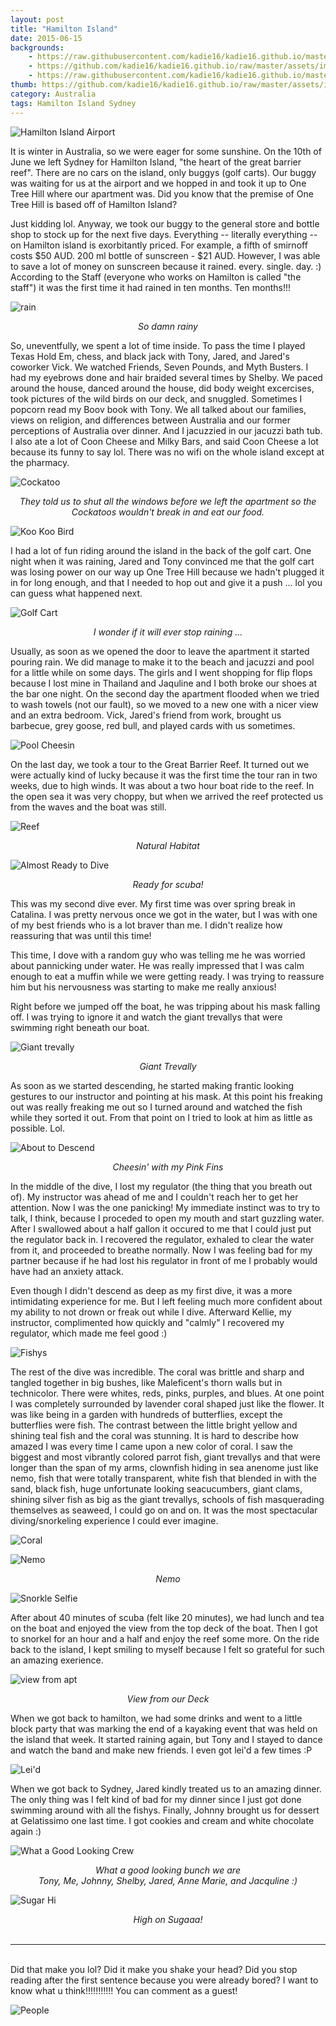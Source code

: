 ```yaml
---
layout: post
title: "Hamilton Island"
date: 2015-06-15
backgrounds:
    - https://raw.githubusercontent.com/kadie16/kadie16.github.io/master/assets/images/hammy-island/hammy.JPG
    - https://github.com/kadie16/kadie16.github.io/raw/master/assets/images/posts/hammy-island/reef.JPG
    - https://raw.githubusercontent.com/kadie16/kadie16.github.io/master/assets/images/posts/hammy-island/coral2.jpg
thumb: https://github.com/kadie16/kadie16.github.io/raw/master/assets/images/posts/hammy-island/cloudyBeach.JPG
category: Australia 
tags: Hamilton Island Sydney  
---
```



![Hamilton Island Airport](https://github.com/kadie16/kadie16.github.io/raw/master/assets/images/posts/hammy-island/hammyIsland.jpg)


It is winter in Australia, so we were eager for some sunshine. On the 10th of June we left Sydney for Hamilton Island, "the heart of the great barrier reef". There are no cars on the island, only buggys (golf carts). Our buggy was waiting for us at the airport and we hopped in and took it up to One Tree Hill where our apartment was. Did you know that the premise of One Tree Hill is based off of Hamilton Island? 

Just kidding lol. Anyway, we took our buggy to the general store and bottle shop to stock up for the next five days. Everything -- literally everything -- on Hamilton island is exorbitantly priced. For example, a fifth of smirnoff costs $50 AUD. 200 ml bottle of sunscreen - $21 AUD. However, I was able to save a lot of money on sunscreen because it rained. every. single. day. :) According to the Staff (everyone who works on Hamilton is called "the staff") it was the first time it had rained in ten months. Ten months!!!

![rain](https://github.com/kadie16/kadie16.github.io/raw/master/assets/images/posts/hammy-island/rain.JPG) _<center>So damn rainy </center>_

So, uneventfully, we spent a lot of time inside. To pass the time I played Texas Hold Em, chess, and black jack with Tony, Jared, and Jared's coworker Vick. We watched Friends, Seven Pounds, and Myth Busters. I had my eyebrows done and hair braided several times by Shelby. We paced around the house, danced around the house, did body weight excercises, took pictures of the wild birds on our deck, and snuggled. Sometimes I popcorn read my Boov book with Tony. We all talked about our families, views on religion, and differences between Australia and our former perceptions of Australia over dinner. And I jacuzzied in our jacuzzi bath tub. I also ate a lot of Coon Cheese and Milky Bars, and said Coon Cheese a lot because its funny to say lol. There was no wifi on the whole island except at the pharmacy. 

![Cockatoo](https://github.com/kadie16/kadie16.github.io/raw/master/assets/images/posts/hammy-island/cockatoo.JPG) <br> _<center>They told us to shut all the windows before we left the apartment so the Cockatoos wouldn't break in and eat our food. </center>_

![Koo Koo Bird](https://github.com/kadie16/kadie16.github.io/raw/master/assets/images/posts/hammy-island/coocoo.JPG) 

I had a lot of fun riding around the island in the back of the golf cart. One night when it was raining, Jared and Tony convinced me that the golf cart was losing power on our way up One Tree Hill because we hadn't plugged it in for long enough, and that I needed to hop out and give it a push ... lol you can guess what happened next. 

![Golf Cart](https://raw.githubusercontent.com/kadie16/kadie16.github.io/master/assets/images/posts/hammy-island/cart.jpg) _<center> I wonder if it will ever stop raining ...  </center>_

Usually, as soon as we opened the door to leave the apartment it started pouring rain. We did manage to make it to the beach and jacuzzi and pool for a little while on some days. The girls and I went shopping for flip flops because I lost mine in Thailand and Jaquline and I both broke our shoes at the bar one night. On the second day the apartment flooded when we tried to wash towels (not our fault), so we moved to a new one with a nicer view and an extra bedroom. Vick, Jared's friend from work, brought us barbecue, grey goose, red bull, and played cards with us sometimes. 

![Pool Cheesin](https://github.com/kadie16/kadie16.github.io/raw/master/assets/images/posts/hammy-island/poolCheesin.JPG)

On the last day, we took a tour to the Great Barrier Reef. It turned out we were actually kind of lucky because it was the first time the tour ran in two weeks, due to high winds. It was about a two hour boat ride to the reef. In the open sea it was very choppy, but when we arrived the reef protected us from the waves and the boat was still. 

![Reef](https://github.com/kadie16/kadie16.github.io/raw/master/assets/images/posts/hammy-island/boatChillin.JPG)<br> _<center>Natural Habitat</center>_

![Almost Ready to Dive](https://github.com/kadie16/kadie16.github.io/raw/master/assets/images/posts/hammy-island/scubaReady.jpg) _<center>Ready for scuba!</center>_

This was my second dive ever. My first time was over spring break in Catalina. I was pretty nervous once we got in the water, but I was with one of my best friends who is a lot braver than me. I didn't realize how reassuring that was until this time! 

This time, I dove with a random guy who was telling me he was worried about pannicking under water. He was really impressed that I was calm enough to eat a muffin while we were getting ready. I was trying to reassure him but his nervousness was starting to make me really anxious!

Right before we jumped off the boat, he was tripping about his mask falling off. I was trying to ignore it and watch the giant trevallys that were swimming right beneath our boat. 

![Giant trevally](http://www.moc.noaa.gov/hi/visitor/LAS/photos-a/Pic%203.jpg) _<center>Giant Trevally</center>_

As soon as we started descending, he started making frantic looking gestures to our instructor and pointing at his mask. At this point his freaking out was really freaking me out so I turned around and watched the fish while they sorted it out. From that point on I tried to look at him as little as possible. Lol. 

![About to Descend](https://github.com/kadie16/kadie16.github.io/raw/master/assets/images/posts/hammy-island/pinkFins.jpg) _<center>Cheesin' with my Pink Fins</center>_

In the middle of the dive, I lost my regulator (the thing that you breath out of). My instructor was ahead of me and I couldn't reach her to get her attention. Now I was the one panicking! My immediate instinct was to try to talk, I think, because I proceded to open my mouth and start guzzling water. After I swallowed about a half gallon it occured to me that I could just put the regulator back in. I recovered the regulator, exhaled to clear the water from it, and proceeded to breathe normally. Now I was feeling bad for my partner because if he had lost his regulator in front of me I probably would have had an anxiety attack. 

Even though I didn't descend as deep as my first dive, it was a more intimidating experience for me. But I left feeling much more confident about my ability to not drown or freak out while I dive. Afterward Kellie, my instructor, complimented how quickly and "calmly" I recovered my regulator, which made me feel good :) 

![Fishys](https://raw.githubusercontent.com/kadie16/kadie16.github.io/master/assets/images/posts/hammy-island/coral2.jpg)

The rest of the dive was incredible. The coral was brittle and sharp and tangled together in big bushes, like Maleficent's thorn walls but in technicolor. There were whites, reds, pinks, purples, and blues. At one point I was completely surrounded by lavender coral shaped just like the flower. It was like being in a garden with hundreds of butterflies, except the butterflies were fish. The contrast between the little bright yellow and shining teal fish and the coral was stunning. It is hard to describe how amazed I was every time I came upon a new color of coral. I saw the biggest and most vibrantly colored parrot fish, giant trevallys and that were longer than the span of my arms, clownfish hiding in sea anenome just like nemo, fish that were totally transparent, white fish that blended in with the sand, black fish, huge unfortunate looking seacucumbers, giant clams, shining silver fish as big as the giant trevallys, schools of fish masquerading themselves as seaweed, I could go on and on. It was the most spectacular diving/snorkeling experience I could ever imagine. 

![Coral](https://raw.githubusercontent.com/kadie16/kadie16.github.io/master/assets/images/posts/hammy-island/coral1.jpg)<br>

![Nemo](https://raw.githubusercontent.com/kadie16/kadie16.github.io/master/assets/images/posts/hammy-island/clown.jpg)<br> _<center>Nemo</center>_

![Snorkle Selfie](https://github.com/kadie16/kadie16.github.io/raw/master/assets/images/posts/hammy-island/G0010907.JPG)<br>
 
After about 40 minutes of scuba (felt like 20 minutes), we had lunch and tea on the boat and enjoyed the view from the top deck of the boat. Then I got to snorkel for an hour and a half and enjoy the reef some more. On the ride back to the island, I kept smiling to myself because I felt so grateful for such an amazing exerience.

![view from apt](https://github.com/kadie16/kadie16.github.io/raw/master/assets/images/posts/hammy-island/sky.JPG) _<center>View from our Deck</center>_

When we got back to hamilton, we had some drinks and went to a little block party that was marking the end of a kayaking event that was held on the island that week. It started raining again, but Tony and I stayed to dance and watch the band and make new friends. I even got lei'd a few times :P 

![Lei'd](https://github.com/kadie16/kadie16.github.io/raw/master/assets/images/posts/hammy-island/layed.jpg)<br>

When we got back to Sydney, Jared kindly treated us to an amazing dinner. The only thing was I felt kind of bad for my dinner since I just got done swimming around with all the fishys. Finally, Johnny brought us for dessert at Gelatissimo one last time. I got cookies and cream and white chocolate again :) 

![What a Good Looking Crew](https://github.com/kadie16/kadie16.github.io/raw/master/assets/images/posts/hammy-island/crew.JPG) _<center>What a good looking bunch we are</center>_ _<center> Tony, Me, Johnny, Shelby, Jared, Anne Marie, and Jacquline :) </center>_

![Sugar Hi](https://github.com/kadie16/kadie16.github.io/raw/master/assets/images/posts/hammy-island/gelat3.JPG) _<center>High on Sugaaa!</center>_ <br>



*** 

<br> Did that make you lol? Did it make you shake your head? Did you stop reading after the first sentence because you were already bored? I want to know what u think!!!!!!!!!!! You can comment as a guest! 

![People](http://cdn.memegenerator.net/instances/400x/24403215.jpg)
<br> 






 

